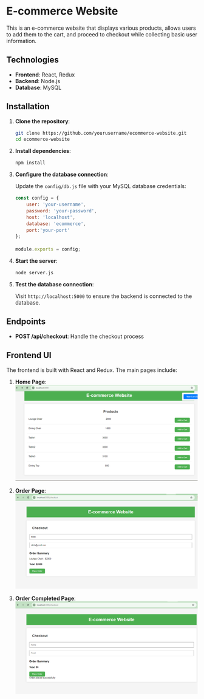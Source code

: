 # E-commerce Website

This is an e-commerce website that displays various products, allows users to add them to the cart, and proceed to checkout while collecting basic user information.

## Technologies

- **Frontend**: React, Redux
- **Backend**: Node.js
- **Database**: MySQL

## Installation

1. **Clone the repository**:

    ```bash
    git clone https://github.com/yourusername/ecommerce-website.git
    cd ecommerce-website
    ```

2. **Install dependencies**:

    ```bash
    npm install
    ```

3. **Configure the database connection**:

    Update the `config/db.js` file with your MySQL database credentials:

    ```javascript
    const config = {
        user: 'your-username',
        password: 'your-password',
        host: 'localhost',
        database: 'ecommerce',
        port:'your-port'
    };

    module.exports = config;
    ```

4. **Start the server**:

    ```bash
    node server.js
    ```

5. **Test the database connection**:

    Visit `http://localhost:5000` to ensure the backend is connected to the database.

## Endpoints

- **POST /api/checkout**: Handle the checkout process


## Frontend UI

The frontend is built with React and Redux. The main pages include:

1. **Home Page**:
    ![Home Page](home.png)

2. **Order Page**:
    ![Order Page](order.png)

3. **Order Completed Page**:
    ![Order Completed Page](orderCompleted.png)